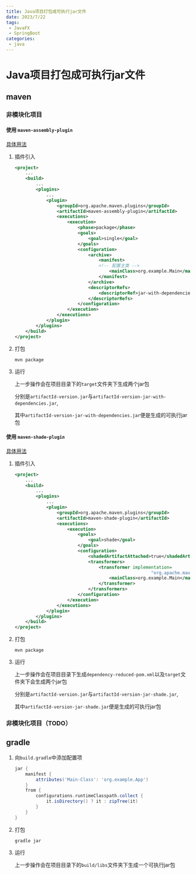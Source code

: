 ```yaml
---
title: Java项目打包成可执行jar文件
date: 2023/7/22
tags:
 - JavaFX
 - SpringBoot
categories:
 - java
---
```


# Java项目打包成可执行jar文件

## maven

### 非模块化项目

#### 使用 `maven-assembly-plugin`

[具体用法](https://maven.apache.org/plugins/maven-assembly-plugin/usage.html)

1. 插件引入

    ```xml
    <project>
        ...
        <build>
            ...
            <plugins>
                ...
                <plugin>
                    <groupId>org.apache.maven.plugins</groupId>
                    <artifactId>maven-assembly-plugin</artifactId>
                    <executions>
                        <execution>
                            <phase>package</phase>
                            <goals>
                                <goal>single</goal>
                            </goals>
                            <configuration>
                                <archive>
                                    <manifest>
                                    <!-- 配置主类 -->
                                        <mainClass>org.example.Main</mainClass>
                                    </manifest>
                                </archive>
                                <descriptorRefs>
                                    <descriptorRef>jar-with-dependencies</descriptorRef>
                                </descriptorRefs>
                            </configuration>
                        </execution>
                    </executions>
                </plugin>
            </plugins>
        </build>
    </project>    
    ```

2. 打包

    ```shell
    mvn package
    ```

3. 运行

    上一步操作会在项目目录下的`target`文件夹下生成两个jar包

    分别是`artifactId-version.jar`与`artifactId-version-jar-with-dependencies.jar`,

    其中`artifactId-version-jar-with-dependencies.jar`便是生成的可执行jar包


#### 使用 `maven-shade-plugin`

[具体用法](https://maven.apache.org/plugins/maven-shade-plugin/usage.html)

1. 插件引入

    ```xml
    <project>
        ...
        <build>
            ...
            <plugins>
                ...
                <plugin>
                    <groupId>org.apache.maven.plugins</groupId>
                    <artifactId>maven-shade-plugin</artifactId>
                    <executions>
                        <execution>
                            <goals>
                                <goal>shade</goal>
                            </goals>
                            <configuration>
                                <shadedArtifactAttached>true</shadedArtifactAttached>
                                <transformers>
                                    <transformer implementation=
                                                        "org.apache.maven.plugins.shade.resource.ManifestResourceTransformer">
                                        <mainClass>org.example.Main</mainClass>
                                    </transformer>
                                </transformers>
                            </configuration>
                        </execution>
                    </executions>
                </plugin>
            </plugins>
        </build>
    </project>    
    ```

2. 打包

    ```shell
    mvn package
    ```

3. 运行

    上一步操作会在项目目录下生成`dependency-reduced-pom.xml`以及`target`文件夹下会生成两个jar包

    分别是`artifactId-version.jar`与`artifactId-version-jar-shade.jar`,

    其中`artifactId-version-jar-shade.jar`便是生成的可执行jar包

### 非模块化项目（TODO）

## gradle

1. 向`build.gradle`中添加配置项

    ```groovy
    jar {
        manifest {
            attributes('Main-Class': 'org.example.App')
        }
        from {
            configurations.runtimeClasspath.collect {
                it.isDirectory() ? it : zipTree(it)
            }
        }
    }
    ```

2. 打包

    ```shell
    gradle jar
    ```

3. 运行

    上一步操作会在项目目录下的`build/libs`文件夹下生成一个可执行jar包

